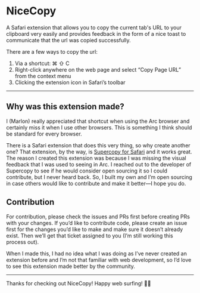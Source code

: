 # NiceCopy
A Safari extension that allows you to copy the current tab's URL to your clipboard very easily and provides feedback in the form of a nice toast to communicate that the url was copied successfully.

There are a few ways to copy the url:
1. Via a shortcut: ⌘ ⇧ C
2. Right-click anywhere on the web page and select “Copy Page URL” from the context menu
3. Clicking the extension icon in Safari’s toolbar

---

## Why was this extension made?
I (Marlon) really appreciated that shortcut when using the Arc browser and certainly miss it when I use other browsers. This is something I think should be standard for every browser. 

There is a Safari extension that does this very thing, so why create another one? That extension, by the way, is [Supercopy for Safari](https://apps.apple.com/us/app/supercopy-for-safari/id6477720316) and it works great. The reason I created this extension was because I was missing the visual feedback that I was used to seeing in Arc. I reached out to the developer of Supercopy to see if he would consider open sourcing it so I could contribute, but I never heard back. So, I built my own and I’m open sourcing in case others would like to contribute and make it better—I hope you do.

## Contribution
For contribution, please check the issues and PRs first before creating PRs with your changes. If you’d like to contribute code, please create an issue first for the changes you’d like to make and make sure it doesn’t already exist. Then we’ll get that ticket assigned to you (I’m still working this process out).

When I made this, I had no idea what I was doing as I’ve never created an extension before and I’m not that familiar with web development, so I’d love to see this extension made better by the community.

---

Thanks for checking out NiceCopy! Happy web surfing! 🏄‍♂️
